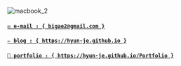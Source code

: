 ![macbook_2](https://user-images.githubusercontent.com/7419790/120601452-e9aba700-c484-11eb-8ac6-9c4470eedf98.png)


#### [`✉️ e-mail : { bigae2@gmail.com }`](bigae2@gmail.com)
#### [`✏️ blog : { https://hyun-je.github.io }`](https://hyun-je.github.io)
#### [`📃 portfolio : { https://hyun-je.github.io/Portfolio }`](https://hyun-je.github.io/Portfolio)
<br>

<!--
> ***PROGRAMMING LANGUAGES***<br>
> <img src="https://img.shields.io/badge/c%20-%2300599C.svg?&style=for-the-badge&logo=c&logoColor=white"/><img src="https://img.shields.io/badge/c++%20-%2300599C.svg?&style=for-the-badge&logo=c%2B%2B&ogoColor=white"/><img src="https://img.shields.io/badge/swift-%23FA7343.svg?&style=for-the-badge&logo=swift&logoColor=white"/><img src="https://img.shields.io/badge/python%20-%2314354C.svg?&style=for-the-badge&logo=python&logoColor=white"/><img src="https://img.shields.io/badge/markdown-%23000000.svg?&style=for-the-badge&logo=markdown&logoColor=white"/>
>
> ***GRAPHIC TOOLS***<br>
> <img src="https://img.shields.io/badge/adobe%20photoshop%20-%2331A8FF.svg?&style=for-the-badge&logo=adobe%20photoshop&logoColor=white"/><img src="https://img.shields.io/badge/adobe%20illustrator%20-%23FF9A00.svg?&style=for-the-badge&logo=adobe%20illustrator&logoColor=white"/>
> 
> ***EMBEDDED SYSTEM***<br>
> <img src="https://img.shields.io/badge/-Raspberry%20Pi-C51A4A?style=for-the-badge&logo=Raspberry-Pi"/><img src="https://img.shields.io/badge/-Arduino-00979D?style=for-the-badge&logo=Arduino&logoColor=white"/>



**Hyun-je/Hyun-je** is a ✨ _special_ ✨ repository because its `README.md` (this file) appears on your GitHub profile.

Here are some ideas to get you started:

- 🔭 I’m currently working on ...
- 🌱 I’m currently learning ...
- 👯 I’m looking to collaborate on ...
- 🤔 I’m looking for help with ...
- 💬 Ask me about ...
- 📫 How to reach me: ...
- 😄 Pronouns: ...
- ⚡ Fun fact: ...
-->
